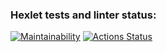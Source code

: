### Hexlet tests and linter status:
[![Maintainability](https://api.codeclimate.com/v1/badges/b7132a464c310081b28f/maintainability)](https://codeclimate.com/github/fenshui888/python-project-49/maintainability)
[![Actions Status](https://github.com/fenshui888/python-project-49/actions/workflows/hexlet-check.yml/badge.svg)](https://github.com/fenshui888/python-project-49/actions)

